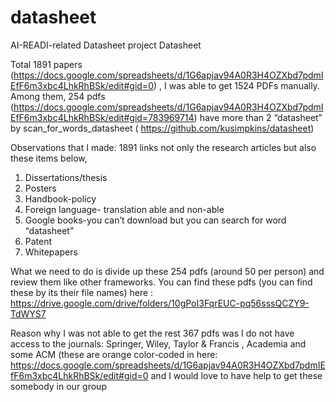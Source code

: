 # datasheet
AI-READI-related Datasheet project
Datasheet 


Total 1891 papers (https://docs.google.com/spreadsheets/d/1G6apjav94A0R3H4OZXbd7pdmIEfF6m3xbc4LhkRhBSk/edit#gid=0) , I was able to get 1524 PDFs manually. Among them, 254 pdfs (https://docs.google.com/spreadsheets/d/1G6apjav94A0R3H4OZXbd7pdmIEfF6m3xbc4LhkRhBSk/edit#gid=783969714)  have more than 2 “datasheet” by scan_for_words_datasheet ( https://github.com/kusimpkins/datasheet) 

Observations that I made:
1891 links not only the research articles but also these items below,
1. Dissertations/thesis
2. Posters
3. Handbook-policy
4. Foreign language- translation able and non-able
5. Google books-you can’t download but you can search for word “datasheet”
6. Patent
7. Whitepapers

What we need to do is divide up these 254 pdfs (around 50 per person) and review them like other frameworks. You can find these pdfs (you can find these by its their file names) here : https://drive.google.com/drive/folders/10gPoI3FqrEUC-pq56sssQCZY9-TdWYS7

Reason why I was not able to get the rest 367 pdfs was
I do not have access to the journals: Springer, Wiley, Taylor & Francis , Academia and some ACM (these are orange color-coded in here: https://docs.google.com/spreadsheets/d/1G6apjav94A0R3H4OZXbd7pdmIEfF6m3xbc4LhkRhBSk/edit#gid=0  and I would love to have help to get these somebody in our group

